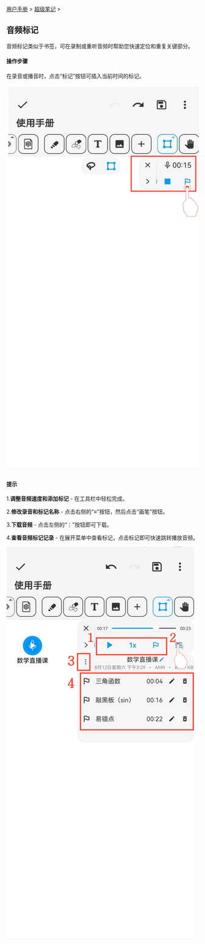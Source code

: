 [用户手册](/dragonnest/drawnote/manual) > [超级笔记](/dragonnest/drawnote/manual/super_note) >

音频标记
---
音频标记类似于书签，可在录制或重听音频时帮助您快速定位和重复关键部分。

#### 操作步骤

在录音或播音时，点击“标记”按钮可插入当前时间的标记。

![](imgs/audio_marker1.png)

#### 提示

1.**调整音频速度和添加标记** - 在工具栏中轻松完成。

2.**修改录音和标记名称** - 点击右侧的“≡”按钮，然后点击“画笔”按钮。

3.**下载音频** - 点击左侧的“⋮”按钮即可下载。

4.**查看音频标记记录** - 在展开菜单中查看标记，点击标记即可快速跳转播放音频。


![](imgs/audio_marker3.png)

